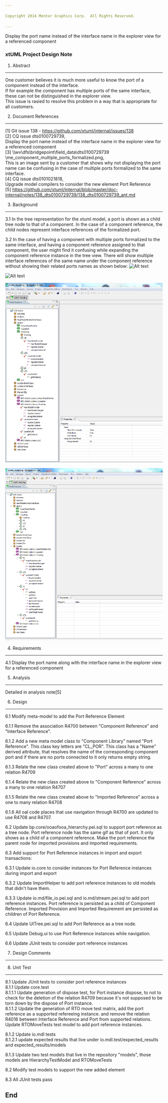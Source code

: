 ```yaml
---

Copyright 2014 Mentor Graphics Corp.  All Rights Reserved.

---
```


Display the port name instead of the interface name in the explorer view for a 
referenced component
### xtUML Project Design Note



1. Abstract
-----------
One customer believes it is much more useful to know the port of a component instead of the interface.  
If for example the component has multiple ports of the same interface, these can not be distinguished in the explorer view.  
This issue is rasied to resolve this problem in a way that is appropriate for all customers.

2. Document References
----------------------
[1] Git issue 138 - https://github.com/xtuml/internal/issues/138  
[2] CQ issue dts0100729739,  
    Display the port name instead of the interface name in the explorer view for a referenced component  
[3] \\\wv\dfs\bridgepoint\field_data\dts0100729739
    \me_component_multiple_ports_formalized.png,  
This is an image sent by a customer that shows why not displaying the port name can be confusing in the case of multiple ports formalized to the same interface.  
[4] CQ issue dts0101021818,  
Upgrade model compilers to consider the new element Port Reference  
[5] https://github.com/xtuml/internal/blob/master/doc-internal/notes/138_dts0100729739/138_dts0100729739_ant.md


3. Background
-------------
3.1 In the tree representation for the xtuml model, a port is shown as a child tree node to that of a component.
In the case of a component reference, the child nodes represent interface references of the formalized port.  

3.2 In the case of having a component with multiple ports formalized to the same interface, and having 
    a component reference assigned to that component, the user might find it confusing while expanding
    the component reference instance in the tree view.
    There will show multiple interface references of the same name under the component reference  
    without showing their related ports names as shown below:
    ![Alt text](./WithoutPortRefProject.PNG "Multiple interface references of the same name under the component reference  
    without showing their related ports names.")
    
   ![Alt text](./WithPortRefProject.PNG "Multiple interface references of the same name under the component reference  
    after showing their related ports names.")
    
    
   ![Alt text](./WithoutPortRefGPS.PNG "GPS project without port references.")
    
   ![Alt text](./WithPortRefGPS.PNG "GPS project without port references.")
    

4. Requirements
---------------
4.1 Display the port name along with the interface name in the explorer view for
    a referenced component


5. Analysis
-----------
Detailed in analysis note[5]


6. Design
---------
6.1 Modify meta-model to add the Port Reference Element  
     
6.1.1 Remove the association R4700 between "Component Reference" and "Interface Reference".    
           
6.1.2 Add a new meta model class to "Component Library" named "Port Reference". 
      This class key letters are "CL_POR". This class has a "Name" derived attribute, that resolves the name of the corresponding component port 
      and if there are no ports connected to it only returns empty string. 
 
6.1.3 Relate the new class created above to "Port" across a many to one relation R4709

6.1.4 Relate the new class created above to "Component Reference" across a many to one relation R4707
      
6.1.5 Relate the new class created above to "Imported Reference" across a one to many relation R4708

6.1.6 All oal code places that use navigation through R4700 are updated to use R4708 and R4707.    

6.2 Update bp.core/ooaofooa_hierarchy.pei.sql to support port reference as a tree node. 
    Port reference node has the same gif as that of port.  It only shows as a child of a component reference.
    Make the port reference the parent node for imported provisions and imported requirements.

6.3 Add support for Port Reference instances in import and export transactions:

6.3.1 Update io.core to consider instances for Port Reference instances during import and export

6.3.2 Update ImportHelper to add port reference instances to old models that didn't have them.

6.3.3 Update io.md/file_io.pei.sql and io.md/stream.pei.sql  to add port reference instances.
      Port reference is persisted as a child of Component Reference. 
      Imported Provision and Imported Requirement are persisted as children of Port Reference.
    
    
6.4 Update UITree.pei.sql to add Port Reference as a tree node.

6.5 Update Debug.ui to use Port Reference instances while navigation.

6.6 Update JUnit tests to consider port reference instances 


        
      
7. Design Comments
------------------



8. Unit Test
------------
8.1 Update JUnit tests to consider port reference instances  
8.1.1 Update core.test   
8.1.1.1 Update generation of dispose test, for Port instance dispose, to not to check for the deletion of 
        the relation R4709 because it's not supposed to be torn down by the dispose of Port instance.  
8.1.1.2 Update the generation of RTO move test matrix, add the port reference as a supported refereeing instance.
        and remove the relation R4016 between Interface Reference and Port from supported relations.   
        Update RTOMoveTests test model to add port reference instances.  
        
8.1.2 Update io.mdl tests   
8.1.2.1 update expected results that live under io.mdl.test/expected_results and expected_results/models   

8.1.3 Update two test models that live in the repository "models", those models are 
      HierarchyTestModel and RTOMoveTests


8.2 Modify test models to support the new added element

8.3 All JUnit tests pass


End
---


